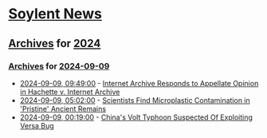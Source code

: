 # [Soylent News](../../../README.md)

## [Archives](../../index.md) for [2024](../index.md)

### [Archives](../../index.md) for [2024-09-09](index.md)

* [2024-09-09, 09:49:00](https://soylentnews.org/article.pl?sid=24/09/08/1421225&from=rss) - [Internet Archive Responds to Appellate Opinion in Hachette v. Internet Archive](https://soylentnews.org/article.pl?sid=24/09/08/1421225&from=rss)
* [2024-09-09, 05:02:00](https://soylentnews.org/article.pl?sid=24/09/07/1355200&from=rss) - [Scientists Find Microplastic Contamination in 'Pristine' Ancient Remains](https://soylentnews.org/article.pl?sid=24/09/07/1355200&from=rss)
* [2024-09-09, 00:19:00](https://soylentnews.org/article.pl?sid=24/09/07/1345252&from=rss) - [China's Volt Typhoon Suspected Of Exploiting Versa Bug](https://soylentnews.org/article.pl?sid=24/09/07/1345252&from=rss)
